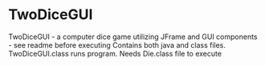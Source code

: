 # TwoDiceGUI
TwoDiceGUI - a computer dice game utilizing JFrame and GUI components - see readme before executing
Contains both java and class files. TwoDiceGUI.class runs program. Needs Die.class file to execute
